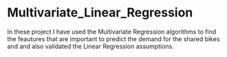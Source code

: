 # Multivariate_Linear_Regression
In these project I have used the Multivariate Regression algorithms to find the feautures that are important to predict the demand for the shared bikes and and also validated the Linear Regression assumptions.
